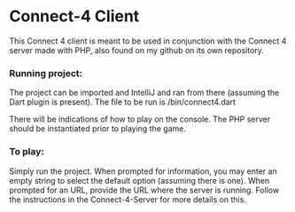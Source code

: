 # Connect-4 Client
This Connect 4 client is meant to be used in conjunction with the Connect 4 server made with PHP, also found on my github on its own repository.

### Running project:
The project can be imported and IntelliJ and ran from there (assuming the Dart plugin is present). The file to be run is /bin/connect4.dart

There will be indications of how to play on the console. The PHP server should be instantiated prior to playing the game.

### To play:
Simply run the project. When prompted for information, you may enter an empty string to select the default option (assuming there is one). When prompted for an URL, provide the URL where the server is running. Follow the instructions in the Connect-4-Server for more details on this.
